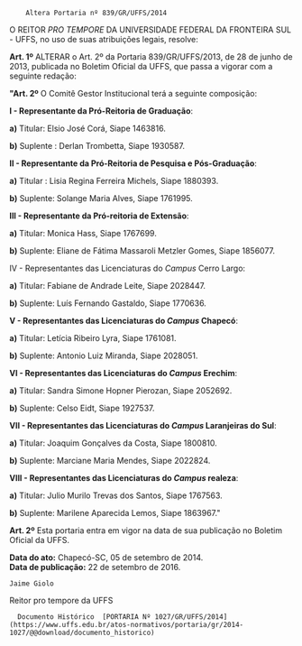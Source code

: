         Altera Portaria nº 839/GR/UFFS/2014  

O REITOR *PRO TEMPORE* DA UNIVERSIDADE FEDERAL DA FRONTEIRA SUL - UFFS, no uso de suas atribuições legais, resolve:

 **Art. 1º** ALTERAR o Art. 2º da Portaria 839/GR/UFFS/2013, de 28 de junho de 2013, publicada no Boletim Oficial da UFFS, que passa a vigorar com a seguinte redação:

 **"Art. 2º** O Comitê Gestor Institucional terá a seguinte composição:

 **I - Representante da Pró-Reitoria de Graduação**:

 **a)** Titular: Elsio José Corá, Siape 1463816.

 **b)** Suplente : Derlan Trombetta, Siape 1930587.

 **II - Representante da Pró-Reitoria de Pesquisa e Pós-Graduação**:

 **a)** Titular : Lisia Regina Ferreira Michels, Siape 1880393.

 **b)** Suplente: Solange Maria Alves, Siape 1761995.

 **III - Representante da Pró-reitoria de Extensão**:

 **a)** Titular: Monica Hass, Siape 1767699.

 **b)** Suplente: Eliane de Fátima Massaroli Metzler Gomes, Siape 1856077.

 IV - Representantes das Licenciaturas do *Campus* Cerro Largo:

 **a)** Titular: Fabiane de Andrade Leite, Siape 2028447.

 **b)** Suplente: Luís Fernando Gastaldo, Siape 1770636.

 **V - Representantes das Licenciaturas do *Campus* Chapecó**:

 **a)** Titular: Letícia Ribeiro Lyra, Siape 1761081.

 **b)** Suplente: Antonio Luiz Miranda, Siape 2028051.

 **VI - Representantes das Licenciaturas do *Campus* Erechim**:

 **a)** Titular: Sandra Simone Hopner Pierozan, Siape 2052692.

 **b)** Suplente: Celso Eidt, Siape 1927537.

 **VII - Representantes das Licenciaturas do *Campus* Laranjeiras do Sul**:

 **a)** Titular: Joaquim Gonçalves da Costa, Siape 1800810.

 **b)** Suplente: Marciane Maria Mendes, Siape 2022824.

 **VIII - Representantes das Licenciaturas do *Campus* realeza**:

 **a)** Titular: Julio Murilo Trevas dos Santos, Siape 1767563.

 **b)** Suplente: Marilene Aparecida Lemos, Siape 1863967."

 **Art. 2º** Esta portaria entra em vigor na data de sua publicação no Boletim Oficial da UFFS.

  

   **Data do ato:** Chapecó-SC, 05 de setembro de 2014.   
 **Data de publicação:**  22 de setembro de 2016. 

    Jaime Giolo   
 Reitor pro tempore da UFFS 

      Documento Histórico  [PORTARIA Nº 1027/GR/UFFS/2014](https://www.uffs.edu.br/atos-normativos/portaria/gr/2014-1027/@@download/documento_historico)     
      
